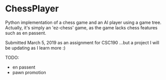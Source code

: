 # ChessPlayer
Python implementation of a chess game and an AI player using a game tree.
Actually, it's simply an 'ez-chess' game, as the game lacks chess features such as en passent.

Submitted March 5, 2019 as an assignment for CSC190
  ...but a project I will be updating as I learn more :)


TODO:
- en passent
- pawn promotion
